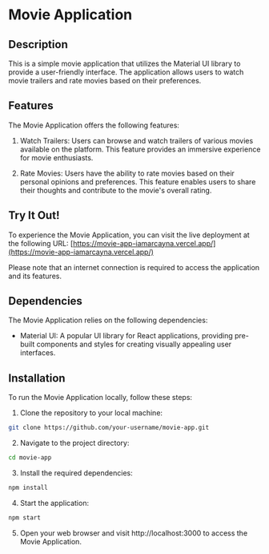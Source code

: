 # Movie Application

## Description
This is a simple movie application that utilizes the Material UI library to provide a user-friendly interface. The application allows users to watch movie trailers and rate movies based on their preferences.

## Features
The Movie Application offers the following features:

1. Watch Trailers: Users can browse and watch trailers of various movies available on the platform. This feature provides an immersive experience for movie enthusiasts.

2. Rate Movies: Users have the ability to rate movies based on their personal opinions and preferences. This feature enables users to share their thoughts and contribute to the movie's overall rating.

## Try It Out!
To experience the Movie Application, you can visit the live deployment at the following URL: [https://movie-app-iamarcayna.vercel.app/](https://movie-app-iamarcayna.vercel.app/)

Please note that an internet connection is required to access the application and its features.

## Dependencies
The Movie Application relies on the following dependencies:

- Material UI: A popular UI library for React applications, providing pre-built components and styles for creating visually appealing user interfaces.

## Installation
To run the Movie Application locally, follow these steps:

1. Clone the repository to your local machine:

```bash
git clone https://github.com/your-username/movie-app.git
```

2. Navigate to the project directory:

```bash
cd movie-app
```

3. Install the required dependencies:

```bash
npm install
```

4. Start the application:

```bash
npm start
```

5. Open your web browser and visit http://localhost:3000 to access the Movie Application.

